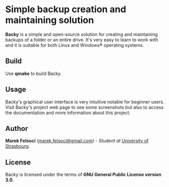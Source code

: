 # Simple backup creation and maintaining solution

**Backy** is a simple and open-source solution for creating and maintaining backups of a folder or an entire drive. It's very easy to learn to work with and it is suitable for both Linux and Windows® operating systems.

## Build

Use **qmake** to build Backy.

## Usage

Backy's graphical user interface is very intuitive notable for beginner users. Visit Backy's project web page to see some screenshots but also to access the documentation and more information about this project.

## Author

**Marek Felsoci** (marek.felsoci@gmail.com) - *Student at* [University of Strasbourg](http://unistra.fr).

## License

Backy is licensed under the terms of **GNU General Public License version 3.0**.
